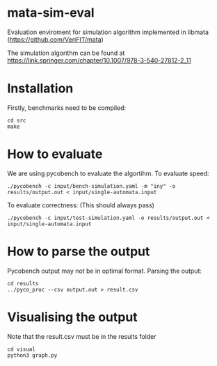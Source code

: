 # mata-sim-eval
Evaluation enviroment for simulation algorithm implemented in libmata (https://github.com/VeriFIT/mata)

The simulation algorithm can be found at https://link.springer.com/chapter/10.1007/978-3-540-27812-2_11

# Installation
Firstly, benchmarks need to be compiled:
```
cd src
make
```

# How to evaluate
We are using pycobench to evaluate the algortihm.
To evaluate speed:
```
./pycobench -c input/bench-simulation.yaml -m "iny" -o results/output.out < input/single-automata.input
```
To evaluate correctness: (This should always pass)
```
./pycobench -c input/test-simulation.yaml -o results/output.out < input/single-automata.input
```

# How to parse the output
Pycobench output may not be in optimal format. Parsing the output:
```
cd results
../pyco_proc --csv output.out > result.csv
```

# Visualising the output
Note that the result.csv must be in the results folder
```
cd visual
python3 graph.py
```
